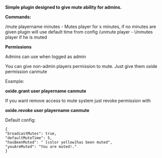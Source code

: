 **Simple plugin designed to give mute ability for admins.**

**Commands:**

/mute playername minutes - Mutes player for x minutes, if no minutes are given plugin will use default time from config
/unmute player - Unmutes player if he is muted

**Permissions**

Admins can use when logged as admin

You can give non-admin players permission to mute. Just give them oxide permission canmute

Example:

__oxide.grant user playername canmute__

If you want remove access to mute system just revoke permission with

__oxide.revoke user playername canmute__

Default config:

```
{
"broadcastMutes": true,
"defaultMuteTime": 5,
"hasBeenMuted": " [color yellow]has been muted",
"youAreMuted": "You are muted!."
}
```
